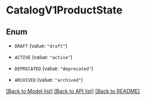 # CatalogV1ProductState

## Enum


* `DRAFT` (value: `"draft"`)

* `ACTIVE` (value: `"active"`)

* `DEPRECATED` (value: `"deprecated"`)

* `ARCHIVED` (value: `"archived"`)


[[Back to Model list]](../README.md#documentation-for-models) [[Back to API list]](../README.md#documentation-for-api-endpoints) [[Back to README]](../README.md)


